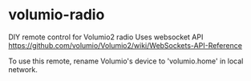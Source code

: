 # volumio-radio
DIY remote control for Volumio2 radio
Uses websocket API
https://github.com/volumio/Volumio2/wiki/WebSockets-API-Reference

To use this remote, rename Volumio's device to 'volumio.home' in local network.